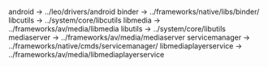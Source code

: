 android -> ../leo/drivers/android
binder -> ../frameworks/native/libs/binder/
libcutils -> ../system/core/libcutils
libmedia -> ../frameworks/av/media/libmedia
libutils -> ../system/core/libutils
mediaserver -> ../frameworks/av/media/mediaserver
servicemanager -> ../frameworks/native/cmds/servicemanager/
libmediaplayerservice -> ../frameworks/av/media/libmediaplayerservice
